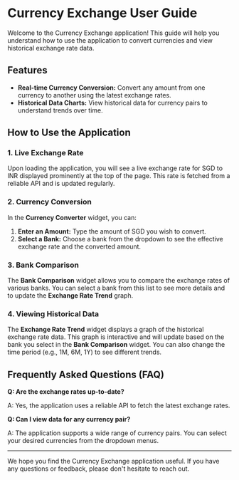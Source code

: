 # Currency Exchange User Guide

Welcome to the Currency Exchange application! This guide will help you understand how to use the application to convert currencies and view historical exchange rate data.

## Features

- **Real-time Currency Conversion:** Convert any amount from one currency to another using the latest exchange rates.
- **Historical Data Charts:** View historical data for currency pairs to understand trends over time.

## How to Use the Application

### 1. Live Exchange Rate

Upon loading the application, you will see a live exchange rate for SGD to INR displayed prominently at the top of the page. This rate is fetched from a reliable API and is updated regularly.

### 2. Currency Conversion

In the **Currency Converter** widget, you can:

1. **Enter an Amount:** Type the amount of SGD you wish to convert.
2. **Select a Bank:** Choose a bank from the dropdown to see the effective exchange rate and the converted amount.

### 3. Bank Comparison

The **Bank Comparison** widget allows you to compare the exchange rates of various banks. You can select a bank from this list to see more details and to update the **Exchange Rate Trend** graph.

### 4. Viewing Historical Data

The **Exchange Rate Trend** widget displays a graph of the historical exchange rate data. This graph is interactive and will update based on the bank you select in the **Bank Comparison** widget. You can also change the time period (e.g., 1M, 6M, 1Y) to see different trends.

## Frequently Asked Questions (FAQ)

**Q: Are the exchange rates up-to-date?**

A: Yes, the application uses a reliable API to fetch the latest exchange rates.

**Q: Can I view data for any currency pair?**

A: The application supports a wide range of currency pairs. You can select your desired currencies from the dropdown menus.

---

We hope you find the Currency Exchange application useful. If you have any questions or feedback, please don't hesitate to reach out.
